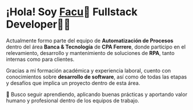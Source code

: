 #  ¡Hola! Soy [Facu](https://www.linkedin.com/in/facundo-figueroa30/)👋  Fullstack Developer👨‍💻

Actualmente formo parte del equipo de **Automatización de Procesos** dentro del área **Banca & Tecnología** de **CPA Ferrere**, donde participo en el relevamiento, desarrollo y mantenimiento de soluciones de **RPA**, tanto internas como para clientes.

Gracias a mi formación académica y experiencia laboral, cuento con conocimientos sobre **desarrollo de software**, así como de todas las etapas y desafíos que implica un proyecto dentro de esta área.

🔎 Busco seguir aprendiendo, aplicando buenas prácticas y aportando valor humano y profesional dentro de los equipos de trabajo.

